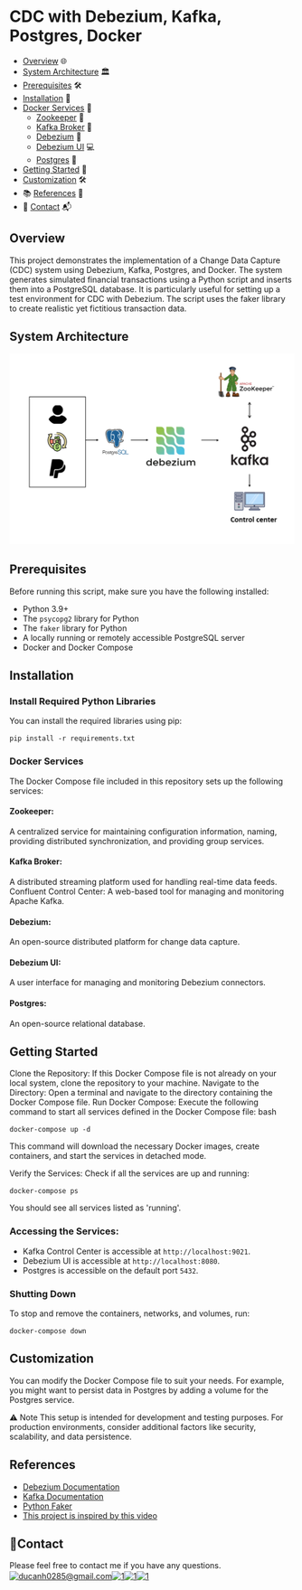 # CDC with Debezium, Kafka, Postgres, Docker

* [Overview](#overview) 🌐
* [System Architecture](#system-architecture) 🏛️
* [Prerequisites](#prerequisites) 🛠️
* [Installation](#installation) 🚀
* [Docker Services](#docker-services) 🐳
    * [Zookeeper](#zookeeper) 🐘
    * [Kafka Broker](#kafka-broker) 🚀
    * [Debezium](#debezium) 🔄
    * [Debezium UI](#debezium-ui) 💻
    * [Postgres](#postgres) 🐘
* [Getting Started](#getting-started) 🚦
* [Customization](#customization) 🛠️
* 📚 [References](#references) 📖
* 📧 [Contact](#contact) 📬


## Overview
This project demonstrates the implementation of a Change Data Capture (CDC) system using Debezium, Kafka, Postgres, and Docker. The system generates simulated financial transactions using a Python script and inserts them into a PostgreSQL database. It is particularly useful for setting up a test environment for CDC with Debezium. The script uses the faker library to create realistic yet fictitious transaction data.

## System Architecture
![System Architecture](image/architecture.png)

## Prerequisites
Before running this script, make sure you have the following installed:
- Python 3.9+
- The `psycopg2` library for Python
- The `faker` library for Python
- A locally running or remotely accessible PostgreSQL server
- Docker and Docker Compose

## Installation
### Install Required Python Libraries
You can install the required libraries using pip:

```
pip install -r requirements.txt
```
### Docker Services
The Docker Compose file included in this repository sets up the following services:

#### Zookeeper: 
A centralized service for maintaining configuration information, naming, providing distributed synchronization, and providing group services.
#### Kafka Broker: 
A distributed streaming platform used for handling real-time data feeds.
Confluent Control Center: A web-based tool for managing and monitoring Apache Kafka.
#### Debezium: 
An open-source distributed platform for change data capture.
#### Debezium UI: 
A user interface for managing and monitoring Debezium connectors.
#### Postgres: 
An open-source relational database.
## Getting Started
Clone the Repository: If this Docker Compose file is not already on your local system, clone the repository to your machine.
Navigate to the Directory: Open a terminal and navigate to the directory containing the Docker Compose file.
Run Docker Compose: Execute the following command to start all services defined in the Docker Compose file:
bash
```
docker-compose up -d
```

This command will download the necessary Docker images, create containers, and start the services in detached mode.

Verify the Services: Check if all the services are up and running:

```
docker-compose ps
```
You should see all services listed as 'running'.

### Accessing the Services:
   - Kafka Control Center is accessible at `http://localhost:9021`.
   - Debezium UI is accessible at `http://localhost:8080`.
   - Postgres is accessible on the default port `5432`.

### Shutting Down
To stop and remove the containers, networks, and volumes, run:


```
docker-compose down
```
## Customization
You can modify the Docker Compose file to suit your needs. For example, you might want to persist data in Postgres by adding a volume for the Postgres service.

⚠️ Note This setup is intended for development and testing purposes. For production environments, consider additional factors like security, scalability, and data persistence.

## References
- [Debezium Documentation](https://debezium.io/documentation/reference/stable/index.html)
- [Kafka Documentation](https://kafka.apache.org/documentation/)
- [Python Faker](https://faker.readthedocs.io/en/master/)
- [This project is inspired by this video](https://www.youtube.com/watch?v=deepQRXnniM&t=384s)

## 📧Contact
Please feel free to contact me if you have any questions.
<a href="https://ducanh0285@gmail.com" target="blank"><img align="center" src="https://img.icons8.com/color/48/000000/gmail--v2.png" alt="ducanh0285@gmail.com" height="30" width="40" /></a><a href="https://www.facebook.com/ducanh.pp" target="blank"><img align="center" src="https://raw.githubusercontent.com/rahuldkjain/github-profile-readme-generator/master/src/images/icons/Social/facebook.svg" alt="1" height="30" width="40" /></a><a href="https://twitter.com/Ducann02Nguyen" target="blank"><img align="center" src="https://raw.githubusercontent.com/rahuldkjain/github-profile-readme-generator/master/src/images/icons/Social/twitter.svg" alt="1" height="30" width="40" /></a><a href="https://www.linkedin.com/in/ducanhnt/" target="blank"><img align="center" src="https://raw.githubusercontent.com/rahuldkjain/github-profile-readme-generator/master/src/images/icons/Social/linked-in-alt.svg" alt="1" height="30" width="40" /></a>

